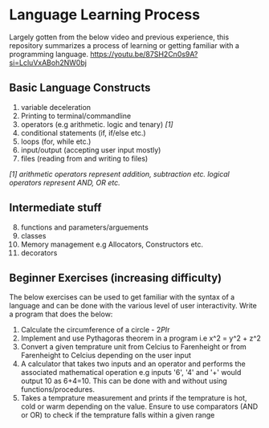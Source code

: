 # Language Learning Process

Largely gotten from the below video and previous experience, this repository summarizes a process of learning or getting familiar with a programming language.
https://youtu.be/87SH2Cn0s9A?si=LcluVxABoh2NW0bj

## Basic Language Constructs
1. variable deceleration 
2. Printing to terminal/commandline
3. operators (e.g arithmetic. logic and tenary) _[1]_
4. conditional statements (if, if/else etc.)
5. loops (for, while etc.)
6. input/output (accepting user input mostly)
7. files (reading from and writing to files)


_[1] arithmetic operators represent addition, subtraction etc. logical operators represent AND, OR etc._

## Intermediate stuff
8. functions and parameters/arguements
9. classes
10. Memory management e.g Allocators, Constructors etc.
11. decorators

## Beginner Exercises (increasing difficulty)
The below exercises can be used to get familiar with the syntax of a language and can be done with the various level of user interactivity. Write a program that does the below:
1. Calculate the circumference of a circle - 2*PI*r
2. Implement and use Pythagoras theorem in a program i.e x^2 = y^2 + z^2
3. Convert a given temprature unit from Celcius to Farenheight or from Farenheight to Celcius depending on the user input
4. A calculator that takes two inputs and an operator and performs the associated mathematical operation e.g inputs '6', '4' and '+' would output 10 as 6+4=10. This can be done with and without using functions/procedures.
5. Takes a temprature measurement and prints if the temprature is hot, cold or warm depending on the value. Ensure to use comparators (AND or OR) to check if the temprature falls within a given range 
